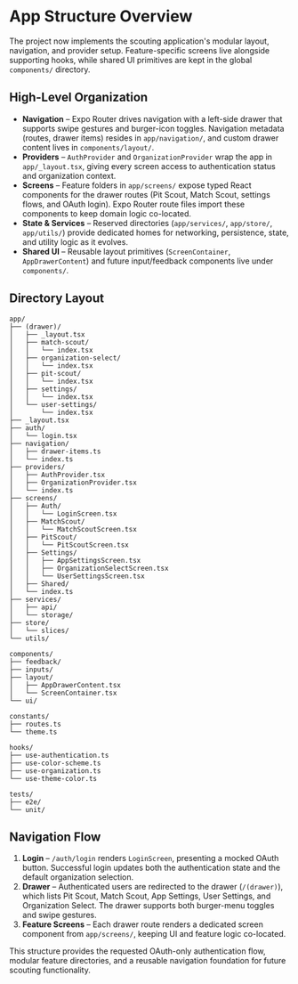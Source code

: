 # App Structure Overview

The project now implements the scouting application's modular layout, navigation, and provider setup. Feature-specific screens
live alongside supporting hooks, while shared UI primitives are kept in the global `components/` directory.

## High-Level Organization

- **Navigation** – Expo Router drives navigation with a left-side drawer that supports swipe gestures and burger-icon toggles.
  Navigation metadata (routes, drawer items) resides in `app/navigation/`, and custom drawer content lives in `components/layout/`.
- **Providers** – `AuthProvider` and `OrganizationProvider` wrap the app in `app/_layout.tsx`, giving every screen access to
  authentication status and organization context.
- **Screens** – Feature folders in `app/screens/` expose typed React components for the drawer routes (Pit Scout, Match Scout,
  settings flows, and OAuth login). Expo Router route files import these components to keep domain logic co-located.
- **State & Services** – Reserved directories (`app/services/`, `app/store/`, `app/utils/`) provide dedicated homes for
  networking, persistence, state, and utility logic as it evolves.
- **Shared UI** – Reusable layout primitives (`ScreenContainer`, `AppDrawerContent`) and future input/feedback components live
  under `components/`.

## Directory Layout

```
app/
├── (drawer)/
│   ├── _layout.tsx
│   ├── match-scout/
│   │   └── index.tsx
│   ├── organization-select/
│   │   └── index.tsx
│   ├── pit-scout/
│   │   └── index.tsx
│   ├── settings/
│   │   └── index.tsx
│   └── user-settings/
│       └── index.tsx
├── _layout.tsx
├── auth/
│   └── login.tsx
├── navigation/
│   ├── drawer-items.ts
│   └── index.ts
├── providers/
│   ├── AuthProvider.tsx
│   ├── OrganizationProvider.tsx
│   └── index.ts
├── screens/
│   ├── Auth/
│   │   └── LoginScreen.tsx
│   ├── MatchScout/
│   │   └── MatchScoutScreen.tsx
│   ├── PitScout/
│   │   └── PitScoutScreen.tsx
│   ├── Settings/
│   │   ├── AppSettingsScreen.tsx
│   │   ├── OrganizationSelectScreen.tsx
│   │   └── UserSettingsScreen.tsx
│   ├── Shared/
│   └── index.ts
├── services/
│   ├── api/
│   └── storage/
├── store/
│   └── slices/
└── utils/

components/
├── feedback/
├── inputs/
├── layout/
│   ├── AppDrawerContent.tsx
│   └── ScreenContainer.tsx
└── ui/

constants/
├── routes.ts
└── theme.ts

hooks/
├── use-authentication.ts
├── use-color-scheme.ts
├── use-organization.ts
└── use-theme-color.ts

tests/
├── e2e/
└── unit/
```

## Navigation Flow

1. **Login** – `/auth/login` renders `LoginScreen`, presenting a mocked OAuth button. Successful login updates both the
   authentication state and the default organization selection.
2. **Drawer** – Authenticated users are redirected to the drawer (`/(drawer)`), which lists Pit Scout, Match Scout, App
   Settings, User Settings, and Organization Select. The drawer supports both burger-menu toggles and swipe gestures.
3. **Feature Screens** – Each drawer route renders a dedicated screen component from `app/screens/`, keeping UI and feature
   logic co-located.

This structure provides the requested OAuth-only authentication flow, modular feature directories, and a reusable navigation
foundation for future scouting functionality.
